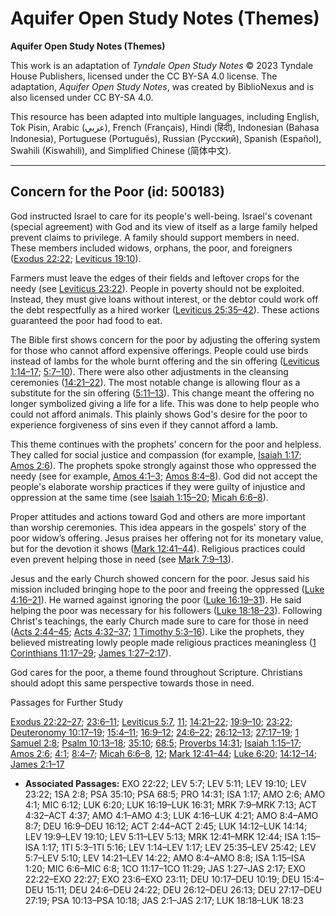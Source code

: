 # Aquifer Open Study Notes (Themes)

**Aquifer Open Study Notes (Themes)**

This work is an adaptation of *Tyndale Open Study Notes* © 2023 Tyndale House Publishers, licensed under the CC BY\-SA 4\.0 license. The adaptation, *Aquifer Open Study Notes*, was created by BiblioNexus and is also licensed under CC BY\-SA 4\.0\.

This resource has been adapted into multiple languages, including English, Tok Pisin, Arabic (عربي), French (Français), Hindi (हिंदी), Indonesian (Bahasa Indonesia), Portuguese (Português), Russian (Русский), Spanish (Español), Swahili (Kiswahili), and Simplified Chinese (简体中文).



--------------------------------

## Concern for the Poor (id: 500183)

God instructed Israel to care for its people's well\-being. Israel's covenant (special agreement) with God and its view of itself as a large family helped prevent claims to privilege. A family should support members in need. These members included widows, orphans, the poor, and foreigners ([Exodus 22:22](https://ref.ly/Exod22:22); [Leviticus 19:10](https://ref.ly/Lev19:10)). 

Farmers must leave the edges of their fields and leftover crops for the needy (see [Leviticus 23:22](https://ref.ly/Lev23:22)). People in poverty should not be exploited. Instead, they must give loans without interest, or the debtor could work off the debt respectfully as a hired worker ([Leviticus 25:35–42](https://ref.ly/Lev25:35-Lev25:42)). These actions guaranteed the poor had food to eat.

The Bible first shows concern for the poor by adjusting the offering system for those who cannot afford expensive offerings. People could use birds instead of lambs for the whole burnt offering and the sin offering ([Leviticus 1:14–17](https://ref.ly/Lev1:14-Lev1:17); [5:7–10](https://ref.ly/Lev5:7-Lev5:10)). There were also other adjustments in the cleansing ceremonies ([14:21–22](https://ref.ly/Lev14:21-Lev14:22)). The most notable change is allowing flour as a substitute for the sin offering ([5:11–13](https://ref.ly/Lev5:11-Lev5:13)). This change meant the offering no longer symbolized giving a life for a life. This was done to help people who could not afford animals. This plainly shows God's desire for the poor to experience forgiveness of sins even if they cannot afford a lamb.

This theme continues with the prophets' concern for the poor and helpless. They called for social justice and compassion (for example, [Isaiah 1:17](https://ref.ly/Isa1:17); [Amos 2:6](https://ref.ly/Amos2:6)). The prophets spoke strongly against those who oppressed the needy (see for example, [Amos 4:1–3](https://ref.ly/Amos4:1-Amos4:3); [Amos 8:4–8](https://ref.ly/Amos8:4-Amos8:8)). God did not accept the people's elaborate worship practices if they were guilty of injustice and oppression at the same time (see [Isaiah 1:15–20](https://ref.ly/Isa1:15-Isa1:20); [Micah 6:6–8](https://ref.ly/Mic6:6-Mic6:8)). 

Proper attitudes and actions toward God and others are more important than worship ceremonies. This idea appears in the gospels' story of the poor widow’s offering. Jesus praises her offering not for its monetary value, but for the devotion it shows ([Mark 12:41–44](https://ref.ly/Mark12:41-Mark12:44)). Religious practices could even prevent helping those in need (see [Mark 7:9–13](https://ref.ly/Mark7:9-Mark7:13)).

Jesus and the early Church showed concern for the poor. Jesus said his mission included bringing hope to the poor and freeing the oppressed ([Luke 4:16–21](https://ref.ly/Luke4:16-Luke4:21)). He warned against ignoring the poor ([Luke 16:19–31](https://ref.ly/Luke16:19-Luke16:31)). He said helping the poor was necessary for his followers ([Luke 18:18–23](https://ref.ly/Luke18:18-Luke18:23)). Following Christ's teachings, the early Church made sure to care for those in need ([Acts 2:44–45](https://ref.ly/Acts2:44-Acts2:45); [Acts 4:32–37](https://ref.ly/Acts4:32-Acts4:37); [1 Timothy 5:3–16](https://ref.ly/1Tim5:3-1Tim5:16)). Like the prophets, they believed mistreating lowly people made religious practices meaningless ([1 Corinthians 11:17–29](https://ref.ly/1Cor11:17-1Cor11:29); [James 1:27–2:17](https://ref.ly/Jas1:27-Jas2:17)).

God cares for the poor, a theme found throughout Scripture. Christians should adopt this same perspective towards those in need.

Passages for Further Study

[Exodus 22:22–27](https://ref.ly/Exod22:22-Exod22:27); [23:6–11](https://ref.ly/Exod23:6-Exod23:11); [Leviticus 5:7](https://ref.ly/Lev5:7), [11](https://ref.ly/Lev5:11); [14:21–22](https://ref.ly/Lev14:21-Lev14:22); [19:9–10](https://ref.ly/Lev19:9-Lev19:10); [23:22](https://ref.ly/Lev23:22); [Deuteronomy 10:17–19](https://ref.ly/Deut10:17-Deut10:19); [15:4–11](https://ref.ly/Deut15:4-Deut15:11); [16:9–12](https://ref.ly/Deut16:9-Deut16:12); [24:6–22](https://ref.ly/Deut24:6-Deut24:22); [26:12–13](https://ref.ly/Deut26:12-Deut26:13); [27:17–19](https://ref.ly/Deut27:17-Deut27:19); [1 Samuel 2:8](https://ref.ly/1Sam2:8); [Psalm 10:13–18](https://ref.ly/Ps10:13-Ps10:18); [35:10](https://ref.ly/Ps35:10); [68:5](https://ref.ly/Ps68:5); [Proverbs 14:31](https://ref.ly/Prov14:31); [Isaiah 1:15–17](https://ref.ly/Isa1:15-Isa1:17); [Amos 2:6](https://ref.ly/Amos2:6); [4:1](https://ref.ly/Amos4:1); [8:4–7](https://ref.ly/Amos8:4-Amos8:7); [Micah 6:6–8](https://ref.ly/Mic6:6-Mic6:8), [12](https://ref.ly/Mic6:12); [Mark 12:41–44](https://ref.ly/Mark12:41-Mark12:44); [Luke 6:20](https://ref.ly/Luke6:20); [14:12–14](https://ref.ly/Luke14:12-Luke14:14); [James 2:1–17](https://ref.ly/Jas2:1-Jas2:17)

* **Associated Passages:** EXO 22:22; LEV 5:7; LEV 5:11; LEV 19:10; LEV 23:22; 1SA 2:8; PSA 35:10; PSA 68:5; PRO 14:31; ISA 1:17; AMO 2:6; AMO 4:1; MIC 6:12; LUK 6:20; LUK 16:19–LUK 16:31; MRK 7:9–MRK 7:13; ACT 4:32–ACT 4:37; AMO 4:1–AMO 4:3; LUK 4:16–LUK 4:21; AMO 8:4–AMO 8:7; DEU 16:9–DEU 16:12; ACT 2:44–ACT 2:45; LUK 14:12–LUK 14:14; LEV 19:9–LEV 19:10; LEV 5:11–LEV 5:13; MRK 12:41–MRK 12:44; ISA 1:15–ISA 1:17; 1TI 5:3–1TI 5:16; LEV 1:14–LEV 1:17; LEV 25:35–LEV 25:42; LEV 5:7–LEV 5:10; LEV 14:21–LEV 14:22; AMO 8:4–AMO 8:8; ISA 1:15–ISA 1:20; MIC 6:6–MIC 6:8; 1CO 11:17–1CO 11:29; JAS 1:27–JAS 2:17; EXO 22:22–EXO 22:27; EXO 23:6–EXO 23:11; DEU 10:17–DEU 10:19; DEU 15:4–DEU 15:11; DEU 24:6–DEU 24:22; DEU 26:12–DEU 26:13; DEU 27:17–DEU 27:19; PSA 10:13–PSA 10:18; JAS 2:1–JAS 2:17; LUK 18:18–LUK 18:23

